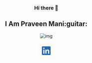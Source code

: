 <div align="center">
  <h3>Hi there 👋</h3>
  <h2>I Am Praveen Mani:guitar:	</h2>
  <img src="https://media.giphy.com/media/p4NLw3I4U0idi/giphy.gif" alt="img" width = "100" height = "100">
  
  <a href="https://linkedin.com/in/himanshu-aswal"><img src="/photos/exU8rYn8_400x400.jpg" alt="img" width = "50" heigth = "50"></a>
</div>
<!--
**praveenalpha/praveenalpha** is a ✨ _special_ ✨ repository because its `README.md` (this file) appears on your GitHub profile.

Here are some ideas to get you started:

- 🔭 I’m currently working on ...
- 🌱 I’m currently learning ...
- 👯 I’m looking to collaborate on ...
- 🤔 I’m looking for help with ...
- 💬 Ask me about ...
- 📫 How to reach me: ...
- 😄 Pronouns: ...
- ⚡ Fun fact: ...
-->
